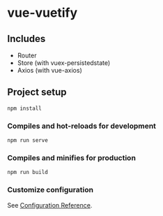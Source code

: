 # vue-vuetify

## Includes
* Router
* Store (with vuex-persistedstate)
* Axios (with vue-axios)

## Project setup
```
npm install
```

### Compiles and hot-reloads for development
```
npm run serve
```

### Compiles and minifies for production
```
npm run build
```

### Customize configuration
See [Configuration Reference](https://cli.vuejs.org/config/).
